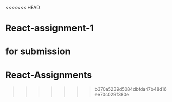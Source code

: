 <<<<<<< HEAD
# React-assignment-1
for submission
=======
# React-Assignments
>>>>>>> b370a5239d5084dbfda47b48d16ee70c029f380e
